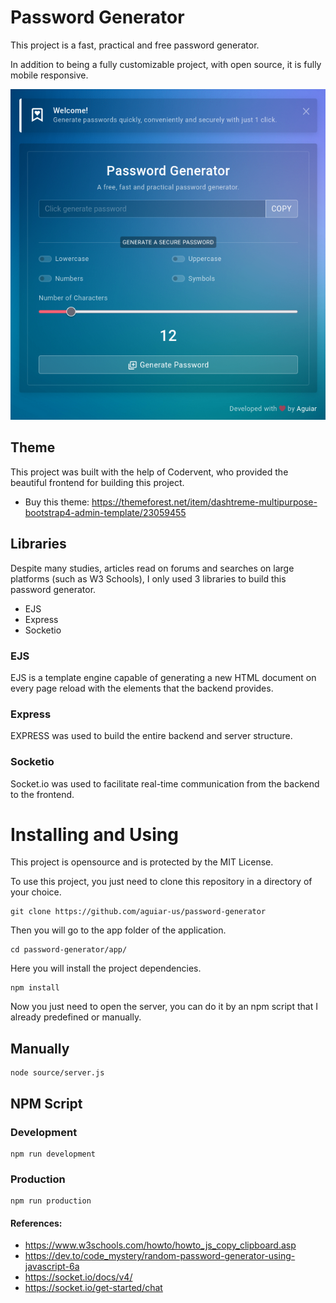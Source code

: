 # Password Generator
This project is a fast, practical and free password generator.

In addition to being a fully customizable project, with open source, it is fully mobile responsive.

<center>
    <img src=".github/images/1.png">
</center>

## Theme
This project was built with the help of Codervent, who provided the beautiful frontend for building this project.
- Buy this theme: https://themeforest.net/item/dashtreme-multipurpose-bootstrap4-admin-template/23059455

## Libraries
Despite many studies, articles read on forums and searches on large platforms (such as W3 Schools), I only used 3 libraries to build this password generator.

- EJS
- Express
- Socketio

### EJS 
EJS is a template engine capable of generating a new HTML document on every page reload with the elements that the backend provides.

### Express
EXPRESS was used to build the entire backend and server structure.

### Socketio
Socket.io was used to facilitate real-time communication from the backend to the frontend.

# Installing and Using
This project is opensource and is protected by the MIT License.

To use this project, you just need to clone this repository in a directory of your choice.

```
git clone https://github.com/aguiar-us/password-generator
```

Then you will go to the app folder of the application.

```
cd password-generator/app/
```

Here you will install the project dependencies.

```
npm install
```

Now you just need to open the server, you can do it by an npm script that I already predefined or manually.

## Manually
```
node source/server.js
```

## NPM Script

### Development

```
npm run development
```

### Production

```
npm run production
```

#### References:
- https://www.w3schools.com/howto/howto_js_copy_clipboard.asp
- https://dev.to/code_mystery/random-password-generator-using-javascript-6a
- https://socket.io/docs/v4/
- https://socket.io/get-started/chat